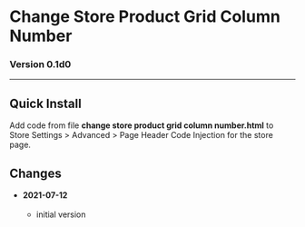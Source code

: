 # Change Store Product Grid Column Number

### Version 0.1d0

---

## Quick Install

Add code from file **change store product grid column number.html** to
Store Settings > Advanced > Page Header Code Injection for the store page.

## Changes

<!-- * **2021-06-14**
<br><br>
  * reworked the autoClick part of the code to work in the wider variety of
    situations
  * code should now work on any page where there are atcb
  * bumped version to 0.1d2
  <br><br -->
* **2021-07-12**
<br><br>
  * initial version

